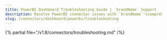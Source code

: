 ```yaml
---
title: PowerBI Dashboard Troubleshooting Guide | `brandName` Support
description: Resolve PowerBI connector issues with `brandName`'scomprehensive troubleshooting guide. Fix common errors, debug connections, and optimize your setup.
slug: /connectors/dashboard/powerbi/troubleshooting
---
```


{% partial file="/v1.8/connectors/troubleshooting.md" /%}
